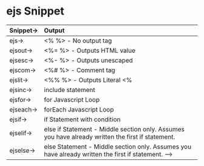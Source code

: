 # ejs Snippet

| Snippet→ | Output                                                                                             |
| :------- | :------------------------------------------------------------------------------------------------- |
| ejs→     | <% %> - No output tag                                                                              |
| ejsout→  | <%= %> - Outputs HTML value                                                                        |
| ejsesc→  | <%- %> - Outputs unescaped                                                                         |
| ejscom→  | <%# %> - Comment tag                                                                               |
| ejslit→  | <%% %> - Outputs Literal <%                                                                        |
| ejsinc→  | include statement                                                                                  |
| ejsfor→  | for Javascript Loop                                                                                |
| ejseach→ | forEach Javascript Loop                                                                            |
| ejsif→   | if Statement with condition                                                                        |
| ejselif→ | else if Statement - Middle section only. Assumes you have already written the first if statement.  |
| ejselse→ | else Statement - Middle section only. Assumes you have already written the first if statement. --> |
